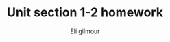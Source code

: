 ---
toc: true
layout: post
Badges: true
comments: false
author: Eli gilmour
categories: [fastpages, markdown]
title: Unit section 1-2 homework
---